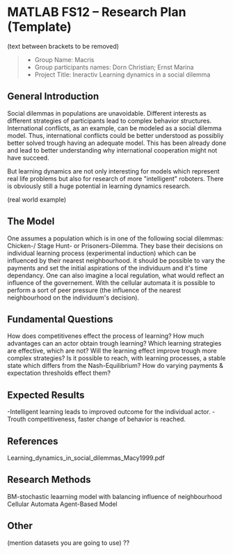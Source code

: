 # MATLAB FS12 – Research Plan (Template)
(text between brackets to be removed)

> * Group Name: Macris
> * Group participants names: Dorn Christian; Ernst Marina
> * Project Title: Ineractiv Learning dynamics in a social dilemma

## General Introduction


Social dilemmas in populations are unavoidable. Different interests as different strategies of participants lead
to complex behavior structures. International conflicts, as an example, can be modeled as a social dilemma model.
Thus, international conflicts could be better understood as possibliy better solved trough having an adequate model. 
This has been already done and lead to better understanding why international cooperation might not have succeed.

But learning dynamics are not only interesting for models which represent real life problems but also for research of 
more "intelligent" roboters. There is obviously still a huge potential in learning dynamics research.


(real world example)

## The Model

One assumes a population which is in one of the following social dilemmas: Chicken-/ Stage Hunt- or Prisoners-Dilemma.
They base their decisions on individual learning process (experimental induction) which can be influenced by their nearest neighbourhood.
it should be possible to vary the payments and set the initial aspirations of the individuum and it's time dependancy. One can also imagine a local regulation, what would reflect an influence of the governement.
With the cellular automata it is possible to perform a sort of peer pressure (the influence of the nearest neighbourhood on the individuum's decision).




## Fundamental Questions

How does competitivenes effect the process of learning?
How much advantages can an actor obtain trough learning?
Which learning strategies are effective, which are not?
Will the learning effect improve trough more complex strategies?
Is it possible to reach, with learning processes, a stable state which differs from the Nash-Equilibrium? 
How do varying payments & expectation thresholds effect them?



## Expected Results

-Intelligent learning leads to improved outcome for the individual actor. 
-Trouth competitiveness, faster change of behavior is reached.


## References 

Learning_dynamics_in_social_dilemmas_Macy1999.pdf



## Research Methods

BM-stochastic leaarning model with balancing influence of neighbourhood
Cellular Automata
Agent-Based Model


## Other
(mention datasets you are going to use) ??
